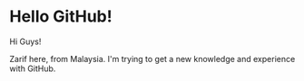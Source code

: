 # Hello GitHub!

Hi Guys!

Zarif here, from Malaysia.
I'm trying to get a new knowledge and experience with GitHub.

